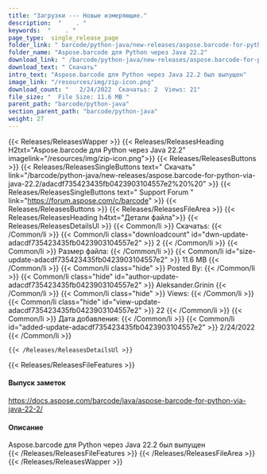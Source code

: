```yaml
---
title: "Загрузки --- Новые измеряющие." 
description:  "    . " 
keywords:  "    . " 
page_type:  single_release_page
folder_link: " barcode/python-java/new-releases/aspose.barcode-for-python-via-java-22.2/"
folder_name: "Aspose.barcode для Python через Java 22.2"
download_link: " /barcode/python-java/new-releases/aspose.barcode-for-python-via-java-22.2/adacdf735423435fb0423903104557e2"
download_text: " Скачать"
intro_text: "Aspose.barcode для Python через Java 22.2 был выпущен"
image_link: "/resources/img/zip-icon.png"
download_count: "   2/24/2022  Скачатьs: 2  Views: 21"
file_size: "  File Size: 11.6 MB "
parent_path: "barcode/python-java"
section_parent_path: "barcode/python-java"
weight: 27
---
```


{{< Releases/ReleasesWapper >}}
  {{< Releases/ReleasesHeading H2txt="Aspose.barcode для Python через Java 22.2" imagelink="/resources/img/zip-icon.png">}}
  {{< Releases/ReleasesButtons >}}
    {{< Releases/ReleasesSingleButtons text=" Скачать" link="/barcode/python-java/new-releases/aspose.barcode-for-python-via-java-22.2/adacdf735423435fb0423903104557e2%20%20" >}}
    {{< Releases/ReleasesSingleButtons text=" Support Forum " link="https://forum.aspose.com/c/barcode" >}}
  {{< Releases/ReleasesButtons >}}
  {{< Releases/ReleasesFileArea >}}
    {{< Releases/ReleasesHeading h4txt="Детали файла">}}
    {{< Releases/ReleasesDetailsUl >}}
            {{< Common/li  >}} Скачатьs: {{< /Common/li >}} 
      {{< Common/li class="downloadcount" id="dwn-update-adacdf735423435fb0423903104557e2" >}} 2 {{< /Common/li >}} 
      {{< Common/li  >}} Размер файла: {{< /Common/li >}} 
      {{< Common/li id="size-update-adacdf735423435fb0423903104557e2" >}} 11.6 MB {{< /Common/li >}} 
      {{< Common/li  class="hide" >}} Posted By: {{< /Common/li >}} 
      {{< Common/li class="hide" id="author-update-adacdf735423435fb0423903104557e2" >}} Aleksander.Grinin {{< /Common/li >}} 
      {{< Common/li class="hide"  >}} Views: {{< /Common/li >}} 
      {{< Common/li class="hide" id="view-update-adacdf735423435fb0423903104557e2" >}} 22 {{< /Common/li >}} 
      {{< Common/li  >}} Дата добавления: {{< /Common/li >}} 
      {{< Common/li id="added-update-adacdf735423435fb0423903104557e2" >}} 2/24/2022 {{< /Common/li >}} 

    {{< /Releases/ReleasesDetailsUl >}}

  {{< Releases/ReleasesFileFeatures >}}
      <h4>Выпуск заметок</h4><div><a href="https://docs.aspose.com/barcode/java/aspose-barcode-for-python-via-java-22-2/">https://docs.aspose.com/barcode/java/aspose-barcode-for-python-via-java-22-2/</a></div><h4>Описание</h4><div class="HTMLDescription">Aspose.barcode для Python через Java 22.2 был выпущен</div>
  {{< /Releases/ReleasesFileFeatures >}}
 {{< /Releases/ReleasesFileArea >}}
{{< /Releases/ReleasesWapper >}}


